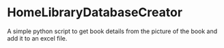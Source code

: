# HomeLibraryDatabaseCreator
A simple python script to get book details from the picture of the book and add it to an excel file.
